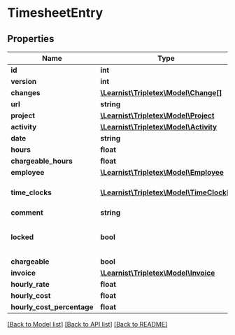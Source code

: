 # TimesheetEntry

## Properties
Name | Type | Description | Notes
------------ | ------------- | ------------- | -------------
**id** | **int** |  | [optional] 
**version** | **int** |  | [optional] 
**changes** | [**\Learnist\Tripletex\Model\Change[]**](Change.md) |  | [optional] 
**url** | **string** |  | [optional] 
**project** | [**\Learnist\Tripletex\Model\Project**](Project.md) |  | [optional] 
**activity** | [**\Learnist\Tripletex\Model\Activity**](Activity.md) |  | 
**date** | **string** |  | 
**hours** | **float** |  | 
**chargeable_hours** | **float** |  | [optional] 
**employee** | [**\Learnist\Tripletex\Model\Employee**](Employee.md) |  | 
**time_clocks** | [**\Learnist\Tripletex\Model\TimeClock[]**](TimeClock.md) | Link to stop watches on this hour. | [optional] 
**comment** | **string** |  | [optional] 
**locked** | **bool** | Indicates if the hour can be changed. | [optional] 
**chargeable** | **bool** |  | [optional] 
**invoice** | [**\Learnist\Tripletex\Model\Invoice**](Invoice.md) |  | [optional] 
**hourly_rate** | **float** |  | [optional] 
**hourly_cost** | **float** |  | [optional] 
**hourly_cost_percentage** | **float** |  | [optional] 

[[Back to Model list]](../../README.md#documentation-for-models) [[Back to API list]](../../README.md#documentation-for-api-endpoints) [[Back to README]](../../README.md)


